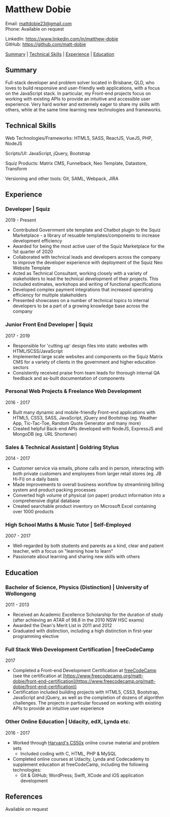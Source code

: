 # Matthew Dobie

Email: mattdobie23@gmail.com<br>
Phone: Available on request

LinkedIn: https://www.linkedin.com/in/matthew-dobie<br>
GitHub: https://github.com/matt-dobie<br>

[Summary](#summary) |
[Technical Skills](#technical-skills) |
[Experience](#experience) |
[Education](#education)


## Summary

Full-stack developer and problem solver located in Brisbane, QLD, who loves to build responsive and user-friendly web applications, with a focus on the JavaScript stack. In particular, my Front-end projects focus on working with existing APIs to provide an intuitive and accessible user experience. Very hard worker and extremely eager to share my skills with others, while at the same time learning new technologies and frameworks. 


## Technical Skills

Web Technologies/Frameworks:  HTML5, SASS, ReactJS, VueJS, PHP, NodeJS

Scripts/UI: JavaScript, jQuery, Bootstrap

Squiz Products: Matrix CMS, Funnelback, Neo Template, Datastore, Transform

Versioning and other tools: Git, SAML, Webpack, JIRA


## Experience

### Developer | Squiz
2019 - Present
* Contributed Government site template and Chatbot plugin to the Squiz Marketplace - a library of resuable templates/components to increase development efficiency
* Awarded for being the most active user of the Squiz Marketplace for the 1st quarter of 2020
* Collaborated with technical leads and developers across the company to improve the developer experience with deployment of the Squiz Neo Website Template
* Acted as Technical Consultant, working closely with a variety of stakeholders to lead the technical development of their projects. This included estimates, workshops and writing of functional specifications
* Developed complex payment integrations that increased operating efficiency for multiple stakeholders
* Presented showcases on a number of technical topics to internal developers to be a part of a growing knowledge base across the company

### Junior Front End Developer | Squiz
2017 - 2019
* Responsible for 'cutting up' design files into static websites with HTML/SCSS/JavaScript
* Implemented large scale websites and components on the Squiz Matrix CMS for a variety of clients in the government and higher education sectors
* Consistently received praise from team leads for thorough internal QA feedback and as-built documentation of components

### Personal Web Projects & Freelance Web Development
2016 - 2017
* Built many dynamic and mobile-friendly Front-end applications with HTML5, CSS3, SASS, JavaScript, jQuery and Bootstrap (eg. Weather App, Tic-Tac-Toe, Random Quote Generator and many more)
* Created helpful Back-end APIs developed with NodeJS, ExpressJS and MongoDB (eg. URL Shortener)

### Sales & Technical Assistant | Goldring Stylus
2014 - 2017
* Customer service via emails, phone calls and in person, interacting with both private customers and employees from larger retail stores (eg. JB Hi-Fi) on a daily basis
* Made improvements to overall business workflow by streamlining billing system and product packing processes
* Converted high volume of physical (on paper) product information into a comprehensive digital database
* Created searchable product inventory on Microsoft Excel containing over 1000 products

### High School Maths & Music Tutor | Self-Employed
2007 - 2017
* Well-regarded by both students and parents as a kind, clear and patient teacher, with a focus on "learning how to learn"
* Passionate about learning and sharing new skills with others


## Education

### Bachelor of Science, Physics (Distinction) | University of Wollongong
2011 - 2013
* Received an Academic Excellence Scholarship for the duration of study (after achieving an ATAR of 98.8 in the 2010 NSW HSC exams)
* Awarded the Dean's Merit List in 2011 and 2012
* Graduated with distinction, including a high distinction in first-year programming elective

### Full Stack Web Development Certification | freeCodeCamp
2017
* Completed a Front-end Development Certification at [freeCodeCamp](https://www.freecodecamp.org/matt-dobie) (see the certification at [https://www.freecodecamp.org/matt-dobie/front-end-certification](https://www.freecodecamp.org/matt-dobie/front-end-certification))
* Certification included building projects with HTML5, CSS3, Bootstrap, JavaScript and jQuery, as well as the completion of dozens of algorithm challenges. The projects in particular focused on working with existing APIs to provide an intuitive user experience

### Other Online Education | Udacity, edX, Lynda etc.
2016 - 2017
* Worked through [Harvard's CS50x](https://www.edx.org/course/introduction-computer-science-harvardx-cs50x) online course material and problem sets
  * Included coding with C, HTML, PHP & MySQL
* Completed online courses at Udacity, Lynda and Codecademy to supplement education at freeCodeCamp, including the following technologies:
  * Git & GitHub; WordPress; Swift, XCode and iOS application development

## References
Available on request
